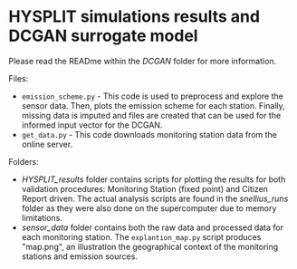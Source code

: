 # HYSPLIT simulations results and DCGAN surrogate model

Please read the READme within the *DCGAN* folder for more information. 

Files:
- `emission_scheme.py` - This code is used to preprocess and explore the sensor data. Then, plots the emission scheme for each station. Finally, missing data is imputed and files are created that can be used for the informed input vector for the DCGAN.
- `get_data.py` - This code downloads monitoring station data from the online server. 

Folders:
- *HYSPLIT_results* folder contains scripts for plotting the results for both validation procedures: Monitoring Station (fixed point) and Citizen Report driven.
The actual analysis scripts are found in the *snellius_runs* folder as they were also done on the supercomputer due to memory limitations.
- *sensor_data* folder contains both the raw data and processed data for each monitoring station. The `explantion_map.py` script produces "map.png", an illustration the geographical context of the monitoring stations and emission sources.



